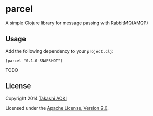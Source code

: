 # parcel

A simple Clojure library for message passing with RabbitMQ(AMQP)

## Usage

Add the following dependency to your `project.clj`:

```
[parcel "0.1.0-SNAPSHOT"]
```

TODO

## License

Copyright 2014 [Takashi AOKI][federkasten]

Licensed under the [Apache License, Version 2.0][apache-license-2.0].

[federkasten]: http://federkasten.net
[apache-license-2.0]: http://www.apache.org/licenses/LICENSE-2.0.html
